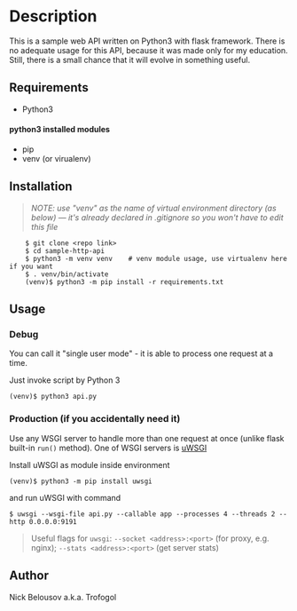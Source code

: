 # Description

This is a sample web API written on Python3 with flask framework.
There is no adequate usage for this API, because it was made only for my education.
Still, there is a small chance that it will evolve in something useful.

## Requirements

- Python3

#### python3 installed modules

- pip
- venv (or virualenv)

## Installation

> *NOTE: use "venv" as the name of virtual environment directory (as below) — it's already declared in .gitignore so you won't have to edit this file*

        $ git clone <repo link>
        $ cd sample-http-api
        $ python3 -m venv venv    # venv module usage, use virtualenv here if you want
        $ . venv/bin/activate
        (venv)$ python3 -m pip install -r requirements.txt

## Usage

### Debug

You can call it "single user mode" - it is able to process one request at a time.

Just invoke script by Python 3

    (venv)$ python3 api.py

### Production (if you accidentally need it)

Use any WSGI server to handle more than one request at once (unlike flask 
built-in `run()` method). One of WSGI servers is [uWSGI](https://uwsgi-docs.readthedocs.io/en/latest/)

Install uWSGI as module inside environment

    (venv)$ python3 -m pip install uwsgi

and run uWSGI with command

    $ uwsgi --wsgi-file api.py --callable app --processes 4 --threads 2 --http 0.0.0.0:9191

> Useful flags for `uwsgi`: `--socket <address>:<port>` (for proxy, e.g. nginx); `--stats <address>:<port>` (get server stats)

## Author

Nick Belousov a.k.a. Trofogol
